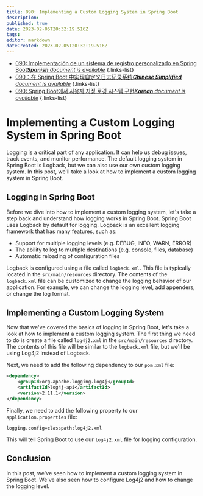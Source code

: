 ```yaml
---
title: 090: Implementing a Custom Logging System in Spring Boot
description: 
published: true
date: 2023-02-05T20:32:19.516Z
tags: 
editor: markdown
dateCreated: 2023-02-05T20:32:19.516Z
---
```


- [090: Implementación de un sistema de registro personalizado en Spring Boot***Spanish** document is available*](/es/Knowledge-base/Spring-Boot/Learning/090-implementing-a-custom-logging-system-in-spring-boot)
{.links-list}
- [090：在 Spring Boot 中实现自定义日志记录系统***Chinese Simplified** document is available*](/zh/Knowledge-base/Spring-Boot/Learning/090-implementing-a-custom-logging-system-in-spring-boot)
{.links-list}
- [090: Spring Boot에서 사용자 지정 로깅 시스템 구현***Korean** document is available*](/ko/Knowledge-base/Spring-Boot/Learning/090-implementing-a-custom-logging-system-in-spring-boot)
{.links-list}


# Implementing a Custom Logging System in Spring Boot 

Logging is a critical part of any application. It can help us debug issues, track events, and monitor performance. The default logging system in Spring Boot is Logback, but we can also use our own custom logging system. In this post, we'll take a look at how to implement a custom logging system in Spring Boot.

## Logging in Spring Boot 

Before we dive into how to implement a custom logging system, let's take a step back and understand how logging works in Spring Boot. Spring Boot uses Logback by default for logging. Logback is an excellent logging framework that has many features, such as:

- Support for multiple logging levels (e.g. DEBUG, INFO, WARN, ERROR)
- The ability to log to multiple destinations (e.g. console, files, database)
- Automatic reloading of configuration files

Logback is configured using a file called `logback.xml`. This file is typically located in the `src/main/resources` directory. The contents of the `logback.xml` file can be customized to change the logging behavior of our application. For example, we can change the logging level, add appenders, or change the log format.

## Implementing a Custom Logging System 

Now that we've covered the basics of logging in Spring Boot, let's take a look at how to implement a custom logging system. The first thing we need to do is create a file called `log4j2.xml` in the `src/main/resources` directory. The contents of this file will be similar to the `logback.xml` file, but we'll be using Log4j2 instead of Logback.

Next, we need to add the following dependency to our `pom.xml` file:

```xml
<dependency>
    <groupId>org.apache.logging.log4j</groupId>
    <artifactId>log4j-api</artifactId>
    <version>2.11.1</version>
</dependency>
```

Finally, we need to add the following property to our `application.properties` file:

```
logging.config=classpath:log4j2.xml
```

This will tell Spring Boot to use our `log4j2.xml` file for logging configuration.

## Conclusion 

In this post, we've seen how to implement a custom logging system in Spring Boot. We've also seen how to configure Log4j2 and how to change the logging level.